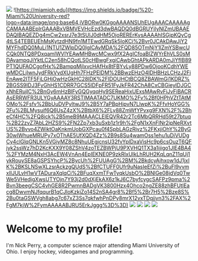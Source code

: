 
![](https://komarev.com/ghpvc/?username=nick-perry14&label=Profile+Visitors&style=flat&color=brightgreen)
![https://miamioh.edu](https://img.shields.io/badge/%20-Miami%20University-red?logo=data:image/png;base64,iVBORw0KGgoAAAANSUhEUgAAACAAAAAgCAMAAABEpIrGAAABxVBMVEVHcEzd3dwBAQDQ0dBGRUYjIyNlZmUBAAEDAQIBAQEZDg4mCw2xsrJ7e3tSUlJ0dHM5OjoRERErKysAAAAhISGjpKQyCg4tLS4TEBEUEhMsKytzdHN9fn1MTEwdGRqSk5IoKCi%2Bvr0JCAkDAwJjY2MYFhdDQ0MuLi1NTU1ZWlpDQ0IgICAvMDA%2FQD85OTmNjY1lZmYSBwcUCQk0NTQ8PDxqamlWVlYEAwMHBwcMCwx9fX2AgICfoaBlZWYrEhVLS0sMDAyampqJiYktLC2en58hCQotLS0cHBwgFxgiCAwbGhtAPkARDA0mJiYfIB89PT1QUFAOCgofHx%2BampqMjIxvcHAfHx8tFBYvLy88PDw6OjooKCdhYWEwMDCLjIwnJydFRkVydXUgHh7FHzPEIDM%2BBwzEHzO4IDHBHzLCHzJ2FiEnAwe2ITF5FiLGHjOwHzGkHC28IDK%2FIDOUHCtBCQ8ZBAWmGi1KDRZ%2BGSS9IDJ3FyGhHS1CDRR7GCS5IDFpFR51FyJkFR42ChA8CxCBGieyIDJGCxNhERujIC%2BnGy6mHzBlFyGQGyqqHy9SEReaHixUExsMAwRvFiJvFiBACRAsERRWFR3ULYGyAAAAY3RSTlMAATADC7UKMO%2Fv%2Bf0HPhVZtTAtMOMo%2Fsfv%2BbUuDVPyItwJ9%2B5Y7aPBpHipvN7LlwpK%2FfvHoYGG%2Fu%2BLMysuif6Q6UsZ4zX%2BtbX6%2FLy88ZmWfYPvxg9FXN%2F%2BheCf4HC%2FQ8ick%2B5meB9MAAACLElEQVR42r2Tc6MbQRRHd59t27btuq%2B22zvZ7AbL2HZS9%2FN2Zp7xb3uSxb1z1r9h%2FgN1xXnFlNr2ipNeRXvtUS%2Bvvo4ZWiktOaKnkmUobGXPcau0f4SpbLAGzRjvz%2FKxjiOhY%2ByG30wIWhueMRUPy7xOThAE5UfXQD4Zz%2B9s8Su4wamOss1ehu1uDiVUDgCy4clGlqGNLKn5VGiyMZ8c8NhuUEgjcnsU32fvYplDxaVisHc9p6csOuzT6QFjyk2ssWz7hD2KcKXX9Y08ZShV4zoTEZBWPjU9PXVHQ1TX3a1ijigo1JlE4BA4%2FYMzM4NxH3AcEW4VnAn4EpIEKNE0P9zkRlxUIkLhRUH2KqLqnZ11qUj1ykRouySE8aGSPSYhcP%2BycUh%2FUUAgG%2BM%2BkdcyAihxow1dJ1jxIK%2BKSLNSwXLzsrAckzgQUdS%2BfCTUFF0Ufr9uNasIeEfZi%2BuFl9vvmxIIJULvH1wVTADuraXqlqCi%2BFuqXxmTFwTyqkUsbO%2BNlGe08jdVq0TwWe5VHedjgXwsUTYOjn7Y93j2d0dXjEkAX6z1kJ6C7byfcygcSAFPz9pma%2Bvn3beegCSC4vhGE8R2PwmnBADgVK3800Hzx4Ohco2ngZE88zhBFUtlEacg8DwvmNJfqqurB1qCJloKzkjZo14S2nSA4gr8%2Bf5%2Br7H5%2Bze8S%2Bu0taGSWVgh8abg7c67xZ3Ss7qkfwhPnDPy8mrX12vxTDqjjvn3%2FAX%2FgM7kjW%2FymAAAAABJRU5ErkJggg%3D%3D)
![](https://img.shields.io/badge/Java-ED8B00?style=flat&logo=java&logoColor=white)
![](https://img.shields.io/badge/Lua-2C2D72?style=flat&logo=lua&logoColor=white)
![](https://img.shields.io/badge/MySQL-00000F?style=flat&logo=mysql&logoColor=white)
![](https://img.shields.io/badge/C%2B%2B-00599C?style=flat&logo=c%2B%2B&logoColor=white)
#  Welcome to my profile!
I'm Nick Perry, a computer science major attending Miami University of Ohio.  I enjoy hockey, videogames and programming.
